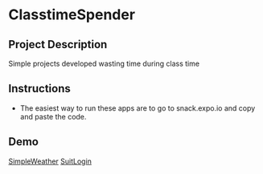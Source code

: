 # ClasstimeSpender

## Project Description
Simple projects developed wasting time during class time

## Instructions
- The easiest way to run these apps are to go to snack.expo.io and copy and paste the code.

## Demo
[SimpleWeather](https://snack.expo.io/Skxx1ysoZ)
[SuitLogin](https://snack.expo.io/By1OE55iW)
